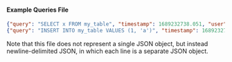 #### Example Queries File

```json
{"query": "SELECT x FROM my_table", "timestamp": 1689232738.051, "user": "user_a", "downstream_tables": [], "upstream_tables": ["my_database.my_schema.my_table"]}
{"query": "INSERT INTO my_table VALUES (1, 'a')", "timestamp": 1689232737.669, "user": "user_b", "downstream_tables": ["my_database.my_schema.my_table"], "upstream_tables": []}
```

Note that this file does not represent a single JSON object, but instead newline-delimited JSON, in which
each line is a separate JSON object.
